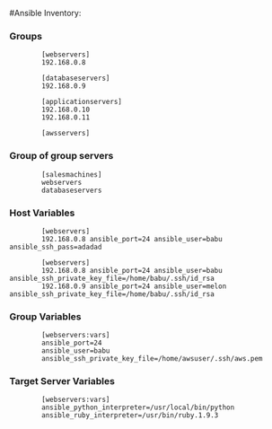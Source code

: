 #Ansible Inventory:

### Groups

			[webservers]
			192.168.0.8

			[databaseservers]
			192.168.0.9

			[applicationservers]
			192.168.0.10
			192.168.0.11

			[awsservers]




### Group of group servers

			[salesmachines]
			webservers
			databaseservers

### Host Variables

			[webservers]
			192.168.0.8 ansible_port=24 ansible_user=babu ansible_ssh_pass=adadad

			[webservers]
			192.168.0.8 ansible_port=24 ansible_user=babu ansible_ssh_private_key_file=/home/babu/.ssh/id_rsa
			192.168.0.9 ansible_port=24 ansible_user=melon ansible_ssh_private_key_file=/home/babu/.ssh/id_rsa



### Group Variables

			[webservers:vars]
			ansible_port=24
			ansible_user=babu
			ansible_ssh_private_key_file=/home/awsuser/.ssh/aws.pem


### Target Server Variables

			[webservers:vars]
			ansible_python_interpreter=/usr/local/bin/python
			ansible_ruby_interpreter=/usr/bin/ruby.1.9.3



